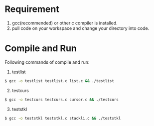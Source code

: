 # Requirement

1. gcc(recommended) or other c compiler is installed.
2. pull code on your workspace and change your directory into code.

# Compile and Run

Following commands of compile and run:

1. testlist
```bash
$ gcc -o testlist testlist.c list.c && ./testlist
```

2. testcurs
```bash
$ gcc -o testcurs testcurs.c cursor.c && ./testcurs
```

3. teststkl
```bash
$ gcc -o teststkl teststkl.c stackli.c && ./teststkl
```